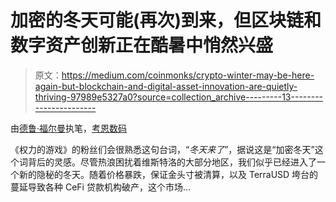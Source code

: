 # 加密的冬天可能(再次)到来，但区块链和数字资产创新正在酷暑中悄然兴盛

> 原文：<https://medium.com/coinmonks/crypto-winter-may-be-here-again-but-blockchain-and-digital-asset-innovation-are-quietly-thriving-97989e5327a0?source=collection_archive---------13----------------------->

由[德鲁·福尔曼](https://www.linkedin.com/in/drew-forman-49b8a86a/)执笔，[考恩数码](https://www.cowen.com/capabilities/markets/cowen-digital/)

《权力的游戏》的粉丝们会很熟悉这句台词，“*冬天来了*”，据说这是“加密冬天”这个词背后的灵感。尽管热浪困扰着维斯特洛的大部分地区，我们似乎已经进入了一个新的隐秘的冬天。随着价格暴跌，保证金头寸被清算，以及 TerraUSD 垮台的蔓延导致各种 CeFi 贷款机构破产，这个市场…